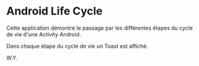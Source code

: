 # Android Life Cycle

Cette application démontre le passage par les différentes étapes du cycle de vie d'une Activity Android.

Dans chaque étape du cycle de vie un Toast est affiché.

W.Y.
